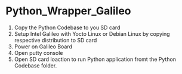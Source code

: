 # Python_Wrapper_Galileo
1. Copy the Python Codebase to you SD card
2. Setup Intel Galileo with Yocto Linux or Debian Linux by copying respective distribution to SD card
3. Power on Galileo Board
4. Open putty console
5. Open SD card loaction to run Python application fromt the Python Codebase folder.
